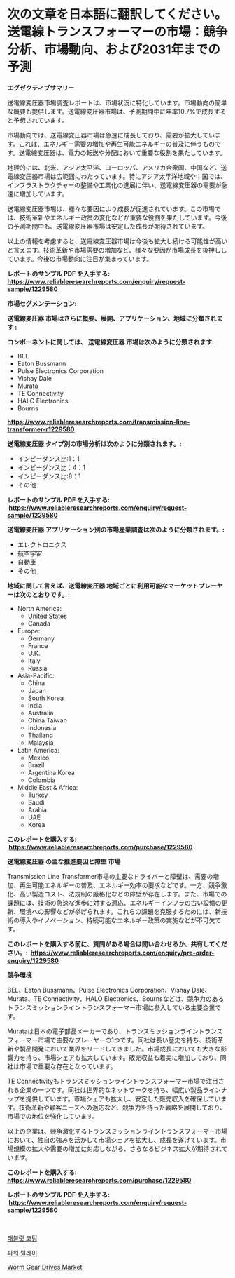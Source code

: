 <p><h1>次の文章を日本語に翻訳してください。 送電線トランスフォーマーの市場：競争分析、市場動向、および2031年までの予測</h1></p><p><strong>エグゼクティブサマリー</strong></p>
<p><p>送電線変圧器市場調査レポートは、市場状況に特化しています。市場動向の簡単な概要も提供します。送電線変圧器市場は、予測期間中に年率10.7%で成長すると予想されています。</p><p>市場動向では、送電線変圧器市場は急速に成長しており、需要が拡大しています。これは、エネルギー需要の増加や再生可能エネルギーの普及に伴うものです。送電線変圧器は、電力の転送や分配において重要な役割を果たしています。</p><p>地理的には、北米、アジア太平洋、ヨーロッパ、アメリカ合衆国、中国など、送電線変圧器市場は広範囲にわたっています。特にアジア太平洋地域や中国では、インフラストラクチャーの整備や工業化の進展に伴い、送電線変圧器の需要が急速に増加しています。</p><p>送電線変圧器市場は、様々な要因により成長が促進されています。この市場では、技術革新やエネルギー政策の変化などが重要な役割を果たしています。今後の予測期間中も、送電線変圧器市場は安定した成長が期待されています。</p><p>以上の情報を考慮すると、送電線変圧器市場は今後も拡大し続ける可能性が高いと言えます。技術革新や市場需要の増加など、様々な要因が市場成長を後押ししています。今後の市場動向に注目が集まっています。</p></p>
<p><strong>レポートのサンプル PDF を入手する: <a href="https://www.reliableresearchreports.com/enquiry/request-sample/1229580">https://www.reliableresearchreports.com/enquiry/request-sample/1229580</a></strong></p>
<p><strong>市場セグメンテーション:</strong></p>
<p><strong> 送電線変圧器 市場はさらに概要、展開、アプリケーション、地域に分類されます :</strong></p>
<p><strong>コンポーネントに関しては、 送電線変圧器 市場は次のように分類されます: &nbsp;</strong></p>
<p><ul><li>BEL</li><li>Eaton Bussmann</li><li>Pulse Electronics Corporation</li><li>Vishay Dale</li><li>Murata</li><li>TE Connectivity</li><li>HALO Electronics</li><li>Bourns</li></ul></p>
<p><strong><a href="https://www.reliableresearchreports.com/transmission-line-transformer-r1229580">https://www.reliableresearchreports.com/transmission-line-transformer-r1229580</a></strong></p>
<p><strong> 送電線変圧器 タイプ別の市場分析は次のように分類されます。:</strong></p>
<p><ul><li>インピーダンス比:1：1</li><li>インピーダンス比：4：1</li><li>インピーダンス比:8：1</li><li>その他</li></ul></p>
<p><strong>レポートのサンプル PDF を入手する: &nbsp;<a href="https://www.reliableresearchreports.com/enquiry/request-sample/1229580">https://www.reliableresearchreports.com/enquiry/request-sample/1229580</a></strong></p>
<p><strong> 送電線変圧器 アプリケーション別の市場産業調査は次のように分類されます。:</strong></p>
<p><ul><li>エレクトロニクス</li><li>航空宇宙</li><li>自動車</li><li>その他</li></ul></p>
<p><strong>地域に関して言えば、送電線変圧器 地域ごとに利用可能なマーケットプレーヤーは次のとおりです。:</strong></p>
<p><ul>
    <li>
        North America:
        <ul>
            <li>United States</li>
            <li>Canada</li>
        </ul>
    </li>
    <li>
        Europe:
        <ul>
            <li>Germany</li>
            <li>France</li>
            <li>U.K.</li>
            <li>Italy</li>
            <li>Russia</li>
        </ul>
    </li>
    <li>
        Asia-Pacific:
        <ul>
            <li>China</li>
            <li>Japan</li>
            <li>South Korea</li>
            <li>India</li>
            <li>Australia</li>
            <li>China Taiwan</li>
            <li>Indonesia</li>
            <li>Thailand</li>
            <li>Malaysia</li>
        </ul>
    </li>
    <li>
        Latin America:
        <ul>
            <li>Mexico</li>
            <li>Brazil</li>
            <li>Argentina Korea</li>
            <li>Colombia</li>
        </ul>
    </li>
    <li>
        Middle East & Africa:
        <ul>
            <li>Turkey</li>
            <li>Saudi</li>
            <li>Arabia</li>
            <li>UAE</li>
            <li>Korea</li>
        </ul>
    </li>
    </ul></p>
<p><strong>このレポートを購入する: &nbsp;<a href="https://www.reliableresearchreports.com/purchase/1229580">https://www.reliableresearchreports.com/purchase/1229580</a></strong></p>
<p><strong>送電線変圧器 の主な推進要因と障壁 市場</strong></p>
<p><p>Transmission Line Transformer市場の主要なドライバーと障壁は、需要の増加、再生可能エネルギーの普及、エネルギー効率の要求などです。一方、競争激化、高い製造コスト、法規制の厳格化などの障壁が存在します。また、市場での課題には、技術の急速な進歩に対する適応、エネルギーインフラの古い設備の更新、環境への影響などが挙げられます。これらの課題を克服するためには、新技術の導入やイノベーション、持続可能なエネルギー政策の実施などが不可欠です。</p></p>
<p><strong>このレポートを購入する前に、質問がある場合は問い合わせるか、共有してください。:&nbsp; <a href="https://www.reliableresearchreports.com/enquiry/pre-order-enquiry/1229580">https://www.reliableresearchreports.com/enquiry/pre-order-enquiry/1229580</a></strong></p>
<p><strong>競争環境</strong></p>
<p><p>BEL、Eaton Bussmann、Pulse Electronics Corporation、Vishay Dale、Murata、TE Connectivity、HALO Electronics、Bournsなどは、競争力のあるトランスミッションライントランスフォーマー市場に参入している主要企業です。</p><p>Murataは日本の電子部品メーカーであり、トランスミッションライントランスフォーマー市場で主要なプレーヤーの1つです。同社は長い歴史を持ち、技術革新や製品開発において業界をリードしてきました。市場成長においても大きな影響力を持ち、市場シェアも拡大しています。販売収益も着実に増加しており、同社は市場で重要な存在となっています。</p><p>TE Connectivityもトランスミッションライントランスフォーマー市場で注目される企業の一つです。同社は世界的なネットワークを持ち、幅広い製品ラインナップを提供しています。市場シェアも拡大し、安定した販売収入を確保しています。技術革新や顧客ニーズへの適応など、競争力を持った戦略を展開しており、市場での地位を強化しています。</p><p>以上の企業は、競争激化するトランスミッションライントランスフォーマー市場において、独自の強みを活かして市場シェアを拡大し、成長を遂げています。市場規模の拡大や需要の増加に対応しながら、さらなるビジネス拡大が期待されています。</p></p>
<p><strong>このレポートを購入する: &nbsp; <a href="https://www.reliableresearchreports.com/purchase/1229580">https://www.reliableresearchreports.com/purchase/1229580</a></strong></p>
<p><strong>レポートのサンプル PDF を入手する: &nbsp;<a href="https://www.reliableresearchreports.com/enquiry/request-sample/1229580">https://www.reliableresearchreports.com/enquiry/request-sample/1229580</a></strong><strong></strong></p>
<p>&nbsp;</p>
<p><p><a href="https://github.com/JeromeRtyau89966/Market-Research-Report-List-1/blob/main/895418026919.md">태블릿 코팅</a></p><p><a href="https://github.com/bvubpqd5241630/Market-Research-Report-List-1/blob/main/666506739230.md">파워 릴레이</a></p><p><a href="https://github.com/Airanohannonzb68e5pb53oc1/Market-Research-Report-List-2/blob/main/worm-gear-drives-market.md">Worm Gear Drives Market</a></p></p>